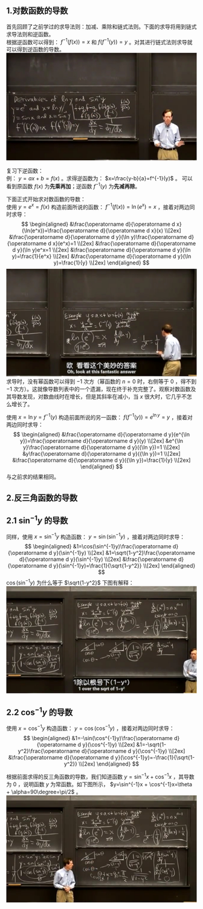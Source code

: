 ## 1.对数函数的导数
首先回顾了之前学过的求导法则：加减、乘除和链式法则。下面的求导将用到链式求导法则和逆函数。  
根据逆函数可以得到： $f^{-1}(f(x))=x$ 和 $f(f^{-1}(y))=y$ 。对其进行链式法则求导就可以得到逆函数的导数。  
![](attachments/1对数函数的导数（2）.jpg)
  
复习下逆函数：  
例： $y=ax+b=f(x)$ 。求得逆函数为： $x=\frac{y-b}{a}=f^{-1}(y)$ 。
可以看到原函数 $f(x)$ 为**先乘再加**；逆函数 $f^{-1}(y)$ 为**先减再除**。  
  
下面正式开始求对数函数的导数：  
使用 $y=e^x=f(x)$ 构造前面所说的函数： $f^{-1}(f(x))=\ln(e^x)=x$ ，接着对两边同时求导：
$$
\begin{aligned}
&\frac{\operatorname d}{\operatorname d x}(\ln(e^x))=\frac{\operatorname d}{\operatorname d x}(x) \\[2ex]
&\frac{\operatorname d}{\operatorname d y}(\ln y)\frac{\operatorname d}{\operatorname d x}(e^x)=1 \\[2ex]
&\frac{\operatorname d}{\operatorname d y}(\ln y)e^x=1 \\[2ex]
&\frac{\operatorname d}{\operatorname d y}(\ln y)=\frac{1}{e^x} \\[2ex]
&\frac{\operatorname d}{\operatorname d y}(\ln y)=\frac{1}{y} \\[2ex]
\end{aligned}
$$
![](attachments/1对数函数的导数（3）.jpg)  
求导时，没有幂函数可以得到 $-1$ 次方（幂函数的 $n=0$ 时，右侧等于 $0$ ，得不到 $-1$ 次方）。这就像导数列表中的一个遗漏，现在终于补充完整了。观察对数函数及其导数发现，对数曲线时在增长，但是其斜率在减小，当 $x$ 很大时，它几乎不怎么增长了。  
  
使用 $x=\ln y=f^{-1}(y)$ 构造前面所说的另一函数： $f(f^{-1}(y))=e^{\ln y}=y$ ，接着对两边同时求导：  
$$
\begin{aligned}
&\frac{\operatorname d}{\operatorname d y}(e^{\ln y})=\frac{\operatorname d}{\operatorname d y}(y) \\[2ex]
&e^{\ln y}\frac{\operatorname d}{\operatorname d y}({\ln y})=1 \\[2ex]
&y\frac{\operatorname d}{\operatorname d y}({\ln y})=1 \\[2ex]
&\frac{\operatorname d}{\operatorname d y}({\ln y})=\frac{1}{y} \\[2ex]
\end{aligned}
$$
与之前求的结果相同。  
  
## 2.反三角函数的导数
## 2.1 $\sin^{-1}y$ 的导数
同样，使用 $x=\sin^{-1}y$ 构造函数： $y=\sin(\sin^{-1}y)$ ，接着对两边同时求导：  
$$
\begin{aligned}
&1=\cos(\sin^{-1}y)\frac{\operatorname d}{\operatorname d y}(\sin^{-1}y) \\[2ex]
&1=\sqrt{1-y^2}\frac{\operatorname d}{\operatorname d y}(\sin^{-1}y) \\[2ex]
&\frac{\operatorname d}{\operatorname d y}(\sin^{-1}y)=\frac{1}{\sqrt{1-y^2}} \\[2ex]
\end{aligned}
$$
$\cos(\sin^{-1}y)$ 为什么等于 $\sqrt{1-y^2}$ 下图有解释：  
![](attachments/2反三角函数的导数（1）.jpg)  
  
## 2.2 $\cos^{-1}y$ 的导数
使用 $x=\cos^{-1}y$ 构造函数： $y=\cos(\cos^{-1}y)$ ，接着对两边同时求导：  
$$
\begin{aligned}
&1=-\sin(\cos^{-1}y)\frac{\operatorname d}{\operatorname d y}(\cos^{-1}y) \\[2ex]
&1=-\sqrt{1-y^2}\frac{\operatorname d}{\operatorname d y}(\cos^{-1}y) \\[2ex]
&\frac{\operatorname d}{\operatorname d y}(\cos^{-1}y)=-\frac{1}{\sqrt{1-y^2}} \\[2ex]
\end{aligned}
$$
  
根据前面求得的反三角函数的导数，我们知道函数 $y=\sin^{-1}x + \cos^{-1}x$ ，其导数为 $0$ ，说明函数 $y$ 为常函数。如下图所示， $y=\sin^{-1}x + \cos^{-1}x=\theta + \alpha=90\degree=\pi/2$ 。  
![](attachments/2反三角函数的导数（6）.jpg)